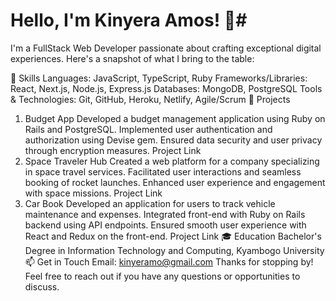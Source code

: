 # Hello, I'm Kinyera Amos! 👋#

I'm a FullStack Web Developer passionate about crafting exceptional digital experiences. Here's a snapshot of what I bring to the table:

🚀 Skills
Languages: JavaScript, TypeScript, Ruby
Frameworks/Libraries: React, Next.js, Node.js, Express.js
Databases: MongoDB, PostgreSQL
Tools & Technologies: Git, GitHub, Heroku, Netlify, Agile/Scrum
💼 Projects
1. Budget App
Developed a budget management application using Ruby on Rails and PostgreSQL.
Implemented user authentication and authorization using Devise gem.
Ensured data security and user privacy through encryption measures.
Project Link
2. Space Traveler Hub
Created a web platform for a company specializing in space travel services.
Facilitated user interactions and seamless booking of rocket launches.
Enhanced user experience and engagement with space missions.
Project Link
3. Car Book
Developed an application for users to track vehicle maintenance and expenses.
Integrated front-end with Ruby on Rails backend using API endpoints.
Ensured smooth user experience with React and Redux on the front-end.
Project Link
🎓 Education
Bachelor's Degree in Information Technology and Computing, Kyambogo University
📫 Get in Touch
Email: kinyeramo@gmail.com
Thanks for stopping by! Feel free to reach out if you have any questions or opportunities to discuss.
